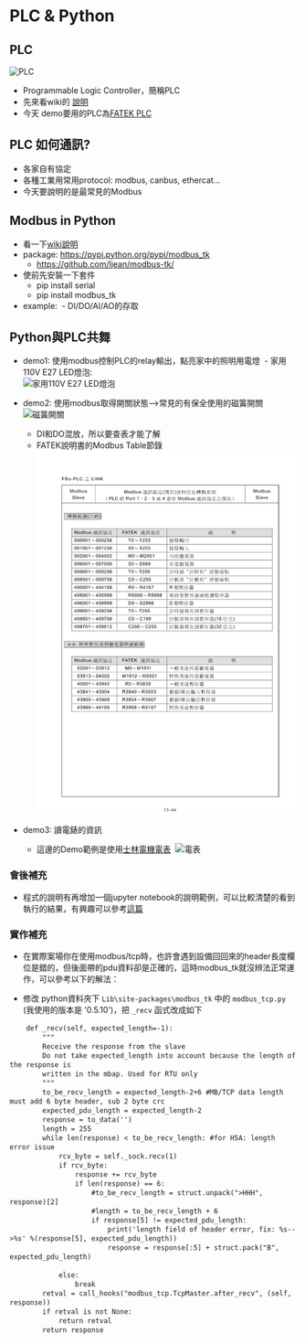 # PLC & Python

## PLC

![PLC](http://www.fatek.com/tw/data/goods/201212/1354859791k63z11.jpg)
- Programmable Logic Controller，簡稱PLC
- 先來看wiki的 [說明](https://zh.wikipedia.org/wiki/%E5%8F%AF%E7%BC%96%E7%A8%8B%E9%80%BB%E8%BE%91%E6%8E%A7%E5%88%B6%E5%99%A8)
- 今天 demo要用的PLC為[FATEK PLC](http://www.fatek.com/tw/prod.php?act=view&no=1)


## PLC 如何通訊?
- 各家自有協定
- 各種工業用常用protocol: modbus, canbus, ethercat...
- 今天要說明的是最常見的Modbus

## Modbus in Python
- 看一下[wiki說明](https://zh.wikipedia.org/wiki/Modbus)
- package: https://pypi.python.org/pypi/modbus_tk
  - https://github.com/ljean/modbus-tk/
- 使前先安裝一下套件
  - pip install serial
  - pip install modbus_tk
- example:
  - DI/DO/AI/AO的存取
  
## Python與PLC共舞
- demo1: 使用modbus控制PLC的relay輸出，點亮家中的照明用電燈
  - 家用110V E27 LED燈泡:  
  ![家用110V E27 LED燈泡](http://www.ikea.com/tw/zh/images/products/ryet-led-deng-pao-e-liu-ming-bai-se__0457392_PE604843_S4.JPG)

- demo2: 使用modbus取得開關狀態-->常見的有保全使用的磁簧開關  
    ![磁簧開關](https://www.alarms.com.tw/images-2/gif%E6%AA%94/HC-13C-356-329.gif)
    - DI和DO混放，所以要查表才能了解
    - FATEK說明書的Modbus Table節錄  
    ![PLC的Modbus Table](image/fatek_modbus_addr.png)
  
- demo3: 讀電錶的資訊
    - 這邊的Demo範例是使用[士林電機電表](http://www.seec.com.tw/Content/Goods/GCont.aspx?SiteID=10&MmmID=655575436061073254&CatId=2015120316233269372&MSID=655575454164207353#ad-image-0)
  ![電表](http://www.seec.com.tw/UpFiles/10/Goods_NPics655575436061073254/EG-%E9%9B%BB%E8%A1%A8SPM-8.jpg)

### 會後補充
* 程式的說明有再增加一個jupyter notebook的說明範例，可以比較清楚的看到執行的結果，有興趣可以參考[這篇](Modbus.ipynb)

### 實作補充
- 在實際案場你在使用modbus/tcp時，也許會遇到設備回回來的header長度欄位是錯的，但後面帶的pdu資料卻是正確的，這時modbus_tk就沒辨法正常運作，可以參考以下的解法：

- 修改 python資料夾下 `Lib\site-packages\modbus_tk` 中的 `modbus_tcp.py`  (我使用的版本是 '0.5.10')，把 `_recv` 函式改成如下
```
    def _recv(self, expected_length=-1):
        """
        Receive the response from the slave
        Do not take expected_length into account because the length of the response is
        written in the mbap. Used for RTU only
        """
        to_be_recv_length = expected_length-2+6 #MB/TCP data length must add 6 byte header, sub 2 byte crc
        expected_pdu_length = expected_length-2
        response = to_data('')
        length = 255
        while len(response) < to_be_recv_length: #for H5A: length error issue
            rcv_byte = self._sock.recv(1)
            if rcv_byte:
                response += rcv_byte
                if len(response) == 6:
                    #to_be_recv_length = struct.unpack(">HHH", response)[2]
                    #length = to_be_recv_length + 6
                    if response[5] != expected_pdu_length:
                        print('length field of header error, fix: %s-->%s' %(response[5], expected_pdu_length))
                        response = response[:5] + struct.pack("B", expected_pdu_length)

            else:
                break
        retval = call_hooks("modbus_tcp.TcpMaster.after_recv", (self, response))
        if retval is not None:
            return retval
        return response
```
